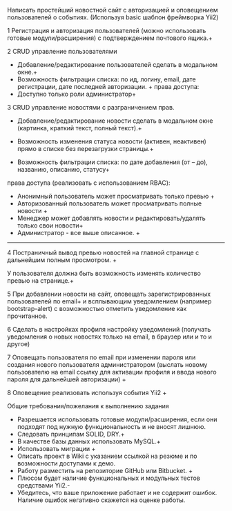 Написать простейший новостной сайт с авторизацией и оповещением пользователей о событиях. (Используя basic шаблон фреймворка Yii2)

1 Регистрация и авторизация пользователей (можно использовать готовые
модули/расширения) с подтверждением почтового ящика.+

2 CRUD управление пользователями
- Добавление/редактирование пользователей сделать в модальном окне.+
- Возможность фильтрации списка: по ид, логину, email, дате регистрации, дате последней
авторизации. +
права доступа:
- Доступно только роли администратор+

3 CRUD управление новостями с разграничением прав.
- Добавление/редактирование новости сделать в модальном окне (картинка, краткий текст,
полный текст).+

- Возможность изменения статуса новости (активен, неактивен) прямо в списке без
перезагрузки страницы.+
- Возможность фильтрации списка: по дате добавления (от – до), названию, описанию,
статусу+

права доступа (реализовать с использованием RBAC):
- Анонимный пользователь может просматривать только превью +
- Авторизованный пользователь может просматривать полные новости +
- Менеджер может добавлять новости и редактировать/удалять только свои новости+
- Администратор - все выше описанное. +
--------------------------------------------------------
4 Постраничный вывод превью новостей на главной странице с дальнейшим полным
просмотром. +

У пользователя должна быть возможность изменять количество превью на
странице.+

5 При добавлении новости на сайт, оповещать зарегистрированных пользователей по email+ 
и
всплывающим уведомлением (например bootstrap-alert) с возможностью отметить
уведомление как прочитанное.

6 Сделать в настройках профиля настройку уведомлений (получать уведомления о новых
новостях только на email, в браузер или и то и другое)

7 Оповещать пользователя по email при изменении пароля или создания нового
пользователя администратором (выслать новому пользователю на email ссылку для
активации профиля и ввода нового пароля для дальнейшей авторизации) +

8 Оповещение реализовать используя события Yii2 +

Общие требования/пожелания к выполнению задания

- Разрешается использовать готовые модули/расширения, если они подходят под нужную
функциональность и не вносят лишнюю.
- Следовать принципам SOLID, DRY.+
- В качестве базы данных использовать MySQL.+
- Использовать миграции  +
- Описать проект в Wiki с указанием ссылкой на резюме и по
возможности доступами к демо.
- Работу разместить на репозиторие GitHub или Bitbucket. +
- Плюсом будет наличие функциональных и модульных тестов средствами Yii2.-
- Убедитесь, что ваше приложение работает и не содержит ошибок. Наличие ошибок
негативно скажется на оценке работы.